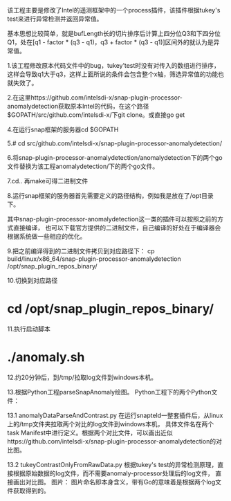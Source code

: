 该工程主要是修改了Intel的遥测框架中的一个process插件，该插件根据tukey's test来进行异常检测并返回异常值。

基本思想比较简单，就是bufLength长的切片排序后计算上四分位Q3和下四分位Q1，处在[q1 - factor * (q3 - q1)，q3 + factor * (q3 - q1)]区间外的就认为是异常值。

1.该工程修改原本代码文件中的bug，tukey’test时没有对传入的数组进行排序，这样会导致q1大于q3，这样上面所说的条件会包含整个x轴，筛选异常值的功能也就失效了。

2.在这里https://github.com/intelsdi-x/snap-plugin-processor-anomalydetection获取原本Intel的代码，在这个路径$GOPATH/src/github.com/intelsdi-x/下git clone。或直接go get

4.在运行snap框架的服务器cd $GOPATH

5.# cd src/github.com/intelsdi-x/snap-plugin-processor-anomalydetection/

6.将snap-plugin-processor-anomalydetection/anomalydetection下的两个go文件替换为该工程anomalydetection/下的两个go文件。

7.cd.. 再make可得二进制文件

8.运行snap框架的服务器首先需要定义的路径结构，例如我是放在了/opt目录下。


其中snap-plugin-processor-anomalydetection这一类的插件可以按照之前的方式直接编译，
也可以下载官方提供的二进制文件，自己编译的好处在于编译器会根据系统做一些相应的优化。

9.把之前编译得到的二进制文件拷贝到对应路径下：
cp build/linux/x86_64/snap-plugin-processor-anomalydetection /opt/snap_plugin_repos_binary/

10.切换到对应路径
# cd /opt/snap_plugin_repos_binary/

11.执行启动脚本
# ./anomaly.sh

12.约20分钟后，到/tmp/拉取log文件到windows本机。

13.根据Python工程parseSnapAnomaly绘图。
Python工程下的两个Python文件：

13.1 anomalyDataParseAndContrast.py  在运行snapteld一整套插件后，从linux上的/tmp文件夹拉取两个对比的log文件到windows本机，
具体文件名在两个task Manifest中进行定义。根据两个对比文件，可以画出近似https://github.com/intelsdi-x/snap-plugin-processor-anomalydetection的对比图。

13.2 tukeyContrastOnlyFromRawData.py  根据tukey's test的异常检测原理，直接根据原始数据的log文件，而不需要anomaly-processor处理后的log文件，
直接画出对比图。
图片： 图片命名即本身含义，带有Go的意味着是根据两个log文件获取得到的。
